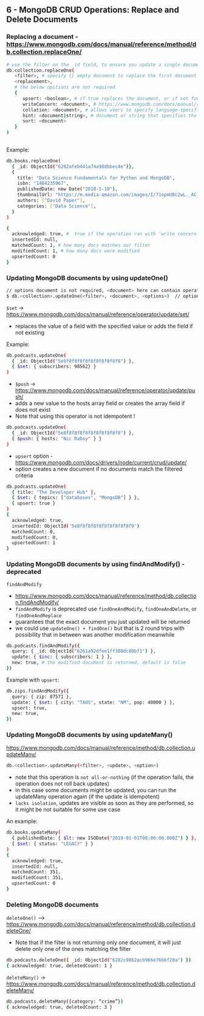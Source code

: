 ## 6 - MongoDB CRUD Operations: Replace and Delete Documents

### Replacing a document - https://www.mongodb.com/docs/manual/reference/method/db.collection.replaceOne/

```bash
# use the filter on the _id field, to ensure you update a single document
db.collection.replaceOne(
   <filter>, # specify {} empty document to replace the first document returned in the collection
   <replacement>,
   # the below opitions are not required
   {
      upsert: <boolean>, # if true replaces the document, or if not found then inserts it
      writeConcern: <document>, # https://www.mongodb.com/docs/manual/reference/write-concern/ 
      collation: <document>, # allows users to specify language-specific rules for string comparison
      hint: <document|string>, # document or string that specifies the index to use to support the filter.
      sort: <document> 
   }
)
 
```

Example:

```bash
db.books.replaceOne(
  { _id: ObjectId("6282afeb441a74a98dbbec4e")},
  {
    title: "Data Science Fundamentals for Python and MongoDB",
    isbn: "1484235967",
    publishedDate: new Date("2018-5-10"),
    thumbnailUrl: "https://m.media-amazon.com/images/I/71opmUBc2wL._AC_UY218_.jpg",
    authors: ["David Paper"],
    categories: ["Data Science"],
  }
)

{
  acknowledged: true, #  true if the operation ran with 'write concern' false if `write concern` was disabled 
  insertedId: null,
  matchedCount: 1, # how many docs matches our filter
  modifiedCount: 1, # how many docs were modified
  upsertedCount: 0
}
```


### Updating MongoDB documents by using updateOne()

```bash
// options document is not required, <document> here can contain operators like `$set` or `$push`
$ db.<collection>.updateOne(<filter>, <document>, <options>)  // options are not required
```

`$set` -> https://www.mongodb.com/docs/manual/reference/operator/update/set/
- replaces the value of a field with the specified value or adds the field if not existing

Example:

```bash
db.podcasts.updateOne(
  { _id: ObjectId("5e8f8f8f8f8f8f8f8f8f8f8") },
  { $set: { subscribers: 98562} }
)
```

- `$push` -> https://www.mongodb.com/docs/manual/reference/operator/update/push/
- adds a new value to the hosts array field or creates the array field if does not exist
- Note that using this operator is not idempotent !

```bash
db.podcasts.updateOne(
  { _id: ObjectId("5e8f8f8f8f8f8f8f8f8f8f8") },
  { $push: { hosts: "Nic Raboy" } }
)
```

- `upsert` option - https://www.mongodb.com/docs/drivers/node/current/crud/update/ 
- option creates a new document if no documents match the filtered criteria

```bash
db.podcasts.updateOne(
  { title: "The Developer Hub" },
  { $set: { topics: ["databases", "MongoDB"] } },
  { upsert: true }
)
{
  acknowledged: true,
  insertedId: ObjectId('5e8f8f8f8f8f8f8f8f8f8f9')
  matchedCount: 0,
  modifiedCount: 0,
  upsertedCount: 1
}
```

### Updating MongoDB documents by using findAndModify() - deprecated

`findAndModify`
- https://www.mongodb.com/docs/manual/reference/method/db.collection.findAndModify/
- `findAndModify` is deprecated use `findOneAndModify`, `findOneAndDelete`, or `findOneAndReplace`
- guarantees that the exact document you just updated will be returned
- we could use `updateOne() + findOne()` but that is 2 round trips with possibility that in between was another
    modification meanwhile

```bash
db.podcasts.findAndModify({
  query: { _id: ObjectId("6261a92dfee1ff300dc80bf1") },
  update: { $inc: { subscribers: 1 } },
  new: true, # the modified document is returned, default is false
})
```

Example with `upsert`:

```bash
db.zips.findAndModify({
  query: { zip: 87571 },
  update: { $set: { city: "TAOS", state: "NM", pop: 40000 } },
  upsert: true,
  new: true,
})
```

### Updating MongoDB documents by using updateMany()

https://www.mongodb.com/docs/manual/reference/method/db.collection.updateMany/

```bash
db.<collection>.updateMany(<filter>, <update>, <option>) 
```
- note that this operation is `not all-or-nothing` (if the operation fails, the operation does not roll back updates)
- in this case some documents might be updated, you can run the updateMany operation again (if the update is idempotent)
- `lacks isolation`, updates are visible as soon as they are performed, so it might be not suitable for some use case

An example:

```bash
db.books.updateMany(
  { publishedDate: { $lt: new ISODate("2019-01-01T08:00:00.000Z") } },
  { $set: { status: "LEGACY" } }
)
{
  acknowledged: true,
  insertedId: null,
  matchedCount: 351,
  modifiedCount: 351,
  upsertedCount: 0
}
```

### Deleting MongoDB documents

`deleteOne()` --> https://www.mongodb.com/docs/manual/reference/method/db.collection.deleteOne/
- Note that if the filter is not returning only one document, it will just delete only one of the ones matching the filter

```bash
db.podcasts.deleteOne({ _id: ObjectId("6282c9862acb966e76bbf20a") })
{ acknowledged: true, deletedCount: 1 }
```

`deleteMany()` -> https://www.mongodb.com/docs/manual/reference/method/db.collection.deleteMany/

```bash
db.podcasts.deleteMany({category: “crime”})
{ acknowledged: true, deletedCount: 3 }
```

